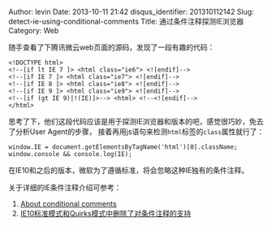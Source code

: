 Author: levin
Date: 2013-10-11 21:42
disqus_identifier: 201310112142
Slug: detect-ie-using-conditional-comments
Title: 通过条件注释探测IE浏览器
Category: Web

随手查看了下腾讯微云web页面的源码，发现了一段有趣的代码<!-- more -->：

    <!DOCTYPE html>
    <!--[if lt IE 7 ]> <html class="ie6"> <![endif]-->
    <!--[if IE 7 ]> <html class="ie7"> <![endif]-->
    <!--[if IE 8 ]> <html class="ie8"> <![endif]-->
    <!--[if IE 9 ]> <html class="ie9"> <![endif]-->
    <!--[if (gt IE 9)|!(IE)]>--> <html> <!--<![endif]-->
    </html>

思考了下，他们这段代码应该是用于探测IE浏览器和版本的吧，感觉很巧妙，免去了分析User Agent的步骤，
接着再用js语句来检测`html`标签的`class`属性就行了：

    window.IE = document.getElementsByTagName('html')[0].className;
    window.console && console.log(IE);

在IE10和之后的版本，微软为了遵循标准，将会忽略这种IE独有的条件注释。

关于详细的IE条件注释介绍可参考：

1. [About conditional comments](/url.html#http://msdn.microsoft.com/en-us/library/ms537512.aspx)
2. [IE10标准模式和Quirks模式中删除了对条件注释的支持](/url.html#http://msdn.microsoft.com/zh-cn/library/ie/hh801214.aspx)
